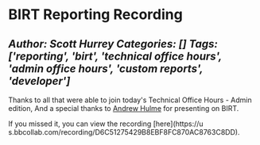 # BIRT Reporting Recording
*Author: Scott Hurrey*
*Categories: []*
*Tags: ['reporting', 'birt', 'technical office hours', 'admin office hours', 'custom reports', 'developer']*
---
Thanks to all that were able to join today's Technical Office Hours - Admin
edition, And a special thanks to [Andrew
Hulme](https://community.blackboard.com/people/ahulme) for presenting on BIRT.

If you missed it, you can view the recording
[here](https://u
s.bbcollab.com/recording/D6C51275429B8EBF8FC870AC8763C8DD).

